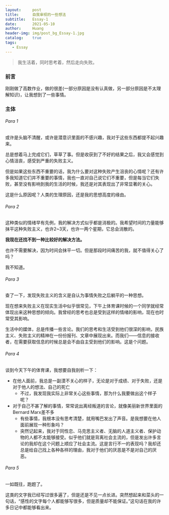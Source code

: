 ```yaml
---
layout:     post
title:      自我审视的一些想法
subtitle:   Essay-1
date:       2021-05-10
author:     Huang
header-img: img/post_bg_Essay-1.jpg
catalog:    true
tags:
   - Essay
---
```


> 我生活着，同时思考着，然后走向失败。

### 前言

刚刚做了高数作业，做的很差(一部分原因是没有认真做，另一部分原因是不太理解知识)，让我想到了一些事情。

### 主体

###### Para 1

或许是头脑不清醒，或许是潜意识里面的不感兴趣，我对于这些东西都提不起兴趣来。

总是想着马上完成它们，草草了事。但是收获到了不好的结果之后，我又会感觉到心情沮丧，感受到严重的失败主义。

但是如果这些东西不重要的话，我为什么要对这种失败产生沮丧的心情呢？还有许多我知道它们并不重要的事情，我也一直对自己说它们不重要，但是每当它们失败，甚至没有影响到我的生活的时候，我还是对其表现出了非常显著的关心。

这是什么原因呢？人类的生理原因，还是我的思想高度的缘由。

###### Para 2

这种类似的情绪早有先例，我的解决方式似乎都是消极的。我希望时间的力量能够抹平这种失败主义，也许2~3天，也许一两个星期，它总会消散的。

**我现在还找不到一种比较好的解决方法。**

也许不需要解决，因为时间会抹平一切。但是那段时间痛苦的我，就不值得关心了吗？

我不知道。

###### Para 3

查了一下，发现失败主义的含义是自认为事情失败之后躺平的一种思想。

现在想来失败主义在现实生活中似乎很常见，下午上体育课时候的一个同学就经常体现出来这种思想的倾向。我曾经的思考也总是受到这样的情绪的影响，现在也时常受其影响。

生活中的媒体，总是传播一些言论。我们的思考和生活受到他们很深的影响，民族主义、失败主义的精神在一份份报刊、文章中展现出来。而我们——信息的接收者，在需要获取信息的时候总是会不由自主受到他们的影响。这是个问题。

###### Para 4

谈到今天下午的体育课，我想要自我剖析一下：

* 在他人面前，我总是一副漠不关心的样子，无论是对于成绩、对于失败，还是对于他人的想法、自己的死亡
  * 不过，我发现我实际上非常关心这些事情，那为什么我要做出这个样子呢？
* 对于自己不甚了解的事情，常常说出离经叛道的言论，就像美丽新世界里面的Bernard Marx差不多
  * 有些事情，我根本没有思考清楚，就用嘴巴发出了声音。是我想要在他人面前展现一种形象吗？
  * 突然记起来，我对于同性恋、马克思主义者、无脑的人道主义者、保护动物的人都不太能够接受。似乎他们就是背离社会主流的，但是发出许多言论的我却在这个问题上顺应了社会主流。这是言行不一的表现吗？我却还总是给自己找上各种各样的理由，我对于他们的厌恶是不是对自己的厌恶。

###### Para 5

一如既往，跑题了。

这类的文字我已经写过很多遍了，但是还是不见一点长进。突然想起来和菜头的一句话，“感性的文字每个人都能够写很多，但是质量却不能保证。”这句话在我的许多日记中都能够看出来。

